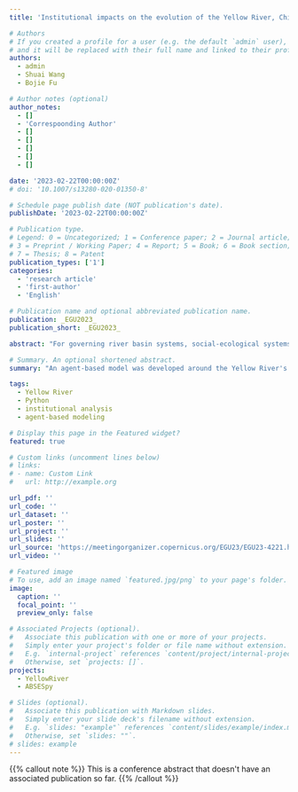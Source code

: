 ```yaml
---
title: 'Institutional impacts on the evolution of the Yellow River, China: a perspective from socio-hydrological modelling'

# Authors
# If you created a profile for a user (e.g. the default `admin` user), write the username (folder name) here
# and it will be replaced with their full name and linked to their profile.
authors:
  - admin
  - Shuai Wang
  - Bojie Fu

# Author notes (optional)
author_notes:
  - []
  - 'Correspoonding Author'
  - []
  - []
  - []
  - []
  - []

date: '2023-02-22T00:00:00Z'
# doi: '10.1007/s13280-020-01350-8'

# Schedule page publish date (NOT publication's date).
publishDate: '2023-02-22T00:00:00Z'

# Publication type.
# Legend: 0 = Uncategorized; 1 = Conference paper; 2 = Journal article;
# 3 = Preprint / Working Paper; 4 = Report; 5 = Book; 6 = Book section;
# 7 = Thesis; 8 = Patent
publication_types: ['1']
categories:
  - 'research article'
  - 'first-author'
  - 'English'

# Publication name and optional abbreviated publication name.
publication: _EGU2023_
publication_short: _EGU2023_

abstract: "For governing river basin systems, social-ecological systems (SES) structures can be reshaped by institutions, such as policies, laws, and norms. Effective (“matched” or “fit”) institutions operate at appropriate spatial, temporal, and functional scales to manage and balance different relationships and interactions between human and water systems, supporting (but not guaranteeing) the sustainability of SES. To better understand how water governance institutions match/mismatch their social-ecological context, we take the Yellow River Basin (YRB), China, as an example to dive into causal links between institutional changes and outcomes. An agent-based model was developed around the Yellow River's most far-reaching water quota institution during the past half century, considering how factors such as human behaviour and environmental change have combined with the institutional shifts to lead to changes in the Yellow River's water use. Our results show regional differences in the impact of the system, with some areas tending to ignore the constraints of the quota system when other provinces embarked on a water-saving transition. Our model demonstrates the dramatic impact of institutional change on socio-hydrological processes and has guidness for the sustainable use of water resources at a time when non-engineered measures of water governance are becoming increasingly common."

# Summary. An optional shortened abstract.
summary: "An agent-based model was developed around the Yellow River's most far-reaching water quota institution during the past half century, considering how factors such as human behaviour and environmental change have combined with the institutional shifts to lead to changes in the Yellow River's water use."

tags:
  - Yellow River
  - Python
  - institutional analysis
  - agent-based modeling

# Display this page in the Featured widget?
featured: true

# Custom links (uncomment lines below)
# links:
# - name: Custom Link
#   url: http://example.org

url_pdf: ''
url_code: ''
url_dataset: ''
url_poster: ''
url_project: ''
url_slides: ''
url_source: 'https://meetingorganizer.copernicus.org/EGU23/EGU23-4221.html'
url_video: ''

# Featured image
# To use, add an image named `featured.jpg/png` to your page's folder.
image:
  caption: ''
  focal_point: ''
  preview_only: false

# Associated Projects (optional).
#   Associate this publication with one or more of your projects.
#   Simply enter your project's folder or file name without extension.
#   E.g. `internal-project` references `content/project/internal-project/index.md`.
#   Otherwise, set `projects: []`.
projects:
  - YellowRiver
  - ABSESpy

# Slides (optional).
#   Associate this publication with Markdown slides.
#   Simply enter your slide deck's filename without extension.
#   E.g. `slides: "example"` references `content/slides/example/index.md`.
#   Otherwise, set `slides: ""`.
# slides: example
---
```


{{% callout note %}}
This is a conference abstract that doesn't have an associated publication so far.
{{% /callout %}}
